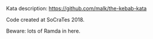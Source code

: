 Kata description: https://github.com/malk/the-kebab-kata

Code created at SoCraTes 2018.

Beware: lots of Ramda in here.
